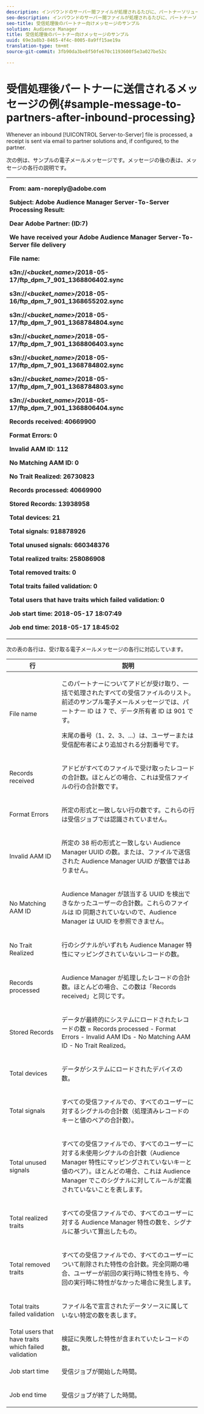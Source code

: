 ```yaml
---
description: インバウンドのサーバー間ファイルが処理されるたびに、パートナーソリューションに対してレシートが電子メールで送信されます。また、設定によってはパートナーにも送信されます。
seo-description: インバウンドのサーバー間ファイルが処理されるたびに、パートナーソリューションに対してレシートが電子メールで送信されます。また、設定によってはパートナーにも送信されます。
seo-title: 受信処理後のパートナー向けメッセージのサンプル
solution: Audience Manager
title: 受信処理後のパートナー向けメッセージのサンプル
uuid: 69e3a8b3-8465-4f4c-8005-8a9ff15ae19a
translation-type: tm+mt
source-git-commit: 3fb90da3be8f50fe670c1193600f5e3a027be52c

---
```



# 受信処理後パートナーに送信されるメッセージの例{#sample-message-to-partners-after-inbound-processing}

Whenever an inbound [!UICONTROL Server-to-Server] file is processed, a receipt is sent via email to partner solutions and, if configured, to the partner.

<!-- r_inbound_message.xml -->

次の例は、サンプルの電子メールメッセージです。メッセージの後の表は、メッセージの各行の説明です。

<table id="table_F579C2278A044213BFCEF97F3BEC2C0C"> 
 <tbody> 
  <tr> 
   <td colname="col1"> <p> <b>From: aam-noreply@adobe.com </b> </p> <p> <b>Subject: Adobe Audience Manager Server-To-Server Processing Result:</b> </p> <p> <b>Dear Adobe Partner: (ID:7)</b> <b></b> </p> <p> <b>We have received your Adobe Audience Manager Server-To-Server file delivery</b> </p> <p> <b>File name:</b> <i></i> </p> <p> <b> s3n://&lt;<i>bucket_name&gt;</i>/2018-05-17/ftp_dpm_7_901_1368806402.sync</b> </p> <p> <b> s3n://&lt;<i>bucket_name&gt;</i>/2018-05-16/ftp_dpm_7_901_1368655202.sync </b> </p> <p> <b>s3n://&lt;<i>bucket_name&gt;</i>/2018-05-17/ftp_dpm_7_901_1368784804.sync </b> </p> <p> <b>s3n://&lt;<i>bucket_name&gt;</i>/2018-05-17/ftp_dpm_7_901_1368806403.sync </b> </p> <p> <b>s3n://&lt;<i>bucket_name&gt;</i>/2018-05-17/ftp_dpm_7_901_1368784802.sync </b> </p> <p> <b>s3n://&lt;<i>bucket_name&gt;</i>/2018-05-17/ftp_dpm_7_901_1368784803.sync </b> </p> <p> <b>s3n://&lt;<i>bucket_name&gt;</i>/2018-05-17/ftp_dpm_7_901_1368806404.sync</b> </p> <p> <b>Records received: 40669900</b> </p> <p><b>Format Errors: 0</b> </p> <p> <b>Invalid AAM ID: 112 </b> </p> <p> <b>No Matching AAM ID: 0 </b> </p> <p> <b>No Trait Realized: 26730823 </b> </p> <p> <b>Records processed: 40669900 </b> </p> <p> <b>Stored Records: 13938958 </b> </p> <p> <b>Total devices: 21 </b> </p> <p> <b>Total signals: 918878926 </b> </p> <p> <b>Total unused signals: 660348376 </b> </p> <p> <b>Total realized traits: 258086908 </b> </p> <p> <b>Total removed traits: 0 </b> </p> <p> <b>Total traits failed validation: 0 </b> </p> <p> <b>Total users that have traits which failed validation: 0 </b> </p> <p> <b>Job start time: 2018-05-17 18:07:49 </b> </p> <p> <b>Job end time: 2018-05-17 18:45:02</b> </p> </td> 
  </tr> 
 </tbody> 
</table>

次の表の各行は、受け取る電子メールメッセージの各行に対応しています。

<table id="table_93076D46AC50411395E72B9B987E99BE"> 
 <thead> 
  <tr> 
   <th colname="col1" class="entry"> 行 </th> 
   <th colname="col2" class="entry"> 説明 </th> 
  </tr> 
 </thead>
 <tbody> 
  <tr> 
   <td colname="col1"> File name </td> 
   <td colname="col2"> <p>このパートナーについてアドビが受け取り、一括で処理されたすべての受信ファイルのリスト。前述のサンプル電子メールメッセージでは、パートナー ID は 7 で、データ所有者 ID は 901 です。 </p> <p>末尾の番号（1、2、3、...）は、ユーザーまたは受信配布者により追加される分割番号です。 </p> </td> 
  </tr> 
  <tr> 
   <td colname="col1"> Records received </td> 
   <td colname="col2"> <p>アドビがすべてのファイルで受け取ったレコードの合計数。ほとんどの場合、これは受信ファイルの行の合計数です。 </p> </td> 
  </tr> 
  <tr> 
   <td colname="col1"> Format Errors </td> 
   <td colname="col2"> <p>所定の形式と一致しない行の数です。これらの行は受信ジョブでは認識されていません。 </p> </td> 
  </tr> 
  <tr> 
   <td colname="col1"> Invalid AAM ID </td> 
   <td colname="col2"> <p>所定の 38 桁の形式と一致しない Audience Manager UUID の数。または、ファイルで送信された Audience Manager UUID が数値ではありません。 </p> </td> 
  </tr> 
  <tr> 
   <td colname="col1"> No Matching AAM ID </td> 
   <td colname="col2"> <p>Audience Manager が該当する UUID を検出できなかったユーザーの合計数。これらのファイルは ID 同期されていないので、Audience Manager は UUID を参照できません。 </p> </td> 
  </tr> 
  <tr> 
   <td colname="col1"> No Trait Realized </td> 
   <td colname="col2"> <p>行のシグナルがいずれも Audience Manager 特性にマッピングされていないレコードの数。 </p> </td> 
  </tr> 
  <tr> 
   <td colname="col1"> Records processed </td> 
   <td colname="col2"> <p>Audience Manager が処理したレコードの合計数。ほとんどの場合、この数は「Records received」と同じです。 </p> </td> 
  </tr> 
  <tr> 
   <td colname="col1"> Stored Records </td> 
   <td colname="col2"> <p>データが最終的にシステムにロードされたレコードの数 = Records processed - Format Errors - Invalid AAM IDs - No Matching AAM ID - No Trait Realized。 </p> </td> 
  </tr> 
  <tr> 
   <td colname="col1"> Total devices </td> 
   <td colname="col2"> <p>データがシステムにロードされたデバイスの数。 </p> </td> 
  </tr> 
  <tr> 
   <td colname="col1"> Total signals </td> 
   <td colname="col2"> <p> すべての受信ファイルでの、すべてのユーザーに対するシグナルの合計数（処理済みレコードのキーと値のペアの合計数）。 </p> </td> 
  </tr> 
  <tr> 
   <td colname="col1"> Total unused signals </td> 
   <td colname="col2"> <p>すべての受信ファイルでの、すべてのユーザーに対する未使用シグナルの合計数（Audience Manager 特性にマッピングされていないキーと値のペア）。ほとんどの場合、これは Audience Manager でこのシグナルに対してルールが定義されていないことを表します。 </p> </td> 
  </tr> 
  <tr> 
   <td colname="col1"> Total realized traits </td> 
   <td colname="col2"> <p>すべての受信ファイルでの、すべてのユーザーに対する Audience Manager 特性の数を、シグナルに基づいて算出したもの。 </p> </td> 
  </tr> 
  <tr> 
   <td colname="col1"> Total removed traits </td> 
   <td colname="col2"> <p> すべての受信ファイルでの、すべてのユーザーについて削除された特性の合計数。完全同期の場合、ユーザーが前回の実行時に特性を持ち、今回の実行時に特性がなかった場合に発生します。 </p> </td> 
  </tr> 
  <tr> 
   <td colname="col1"> Total traits failed validation </td> 
   <td colname="col2"> <p>ファイル名で宣言されたデータソースに属していない特定の数を表します。 </p> </td> 
  </tr> 
  <tr> 
   <td colname="col1"> Total users that have traits which failed validation </td> 
   <td colname="col2"> <p>検証に失敗した特性が含まれていたレコードの数。 </p> </td> 
  </tr> 
  <tr> 
   <td colname="col1"> Job start time </td> 
   <td colname="col2"> <p>受信ジョブが開始した時間。 </p> </td> 
  </tr> 
  <tr> 
   <td colname="col1"> Job end time </td> 
   <td colname="col2"> <p>受信ジョブが終了した時間。 </p> </td> 
  </tr> 
 </tbody> 
</table>